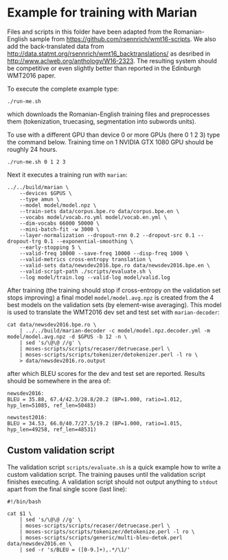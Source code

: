 # Example for training with Marian

Files and scripts in this folder have been adapted from the Romanian-English
sample from https://github.com/rsennrich/wmt16-scripts. We also add the
back-translated data from
http://data.statmt.org/rsennrich/wmt16_backtranslations/ as desribed in
http://www.aclweb.org/anthology/W16-2323. The resulting system should be
competitive or even slightly better than reported in the Edinburgh WMT2016
paper.

To execute the complete example type:

```
./run-me.sh
```

which downloads the Romanian-English training files and preprocesses them (tokenization,
truecasing, segmentation into subwords units).

To use with a different GPU than device 0 or more GPUs (here 0 1 2 3) type the command below.
Training time on 1 NVIDIA GTX 1080 GPU should be roughly 24 hours.

```
./run-me.sh 0 1 2 3
```

Next it executes a training run with `marian`:

```
../../build/marian \
    --devices $GPUS \
    --type amun \
    --model model/model.npz \
    --train-sets data/corpus.bpe.ro data/corpus.bpe.en \
    --vocabs model/vocab.ro.yml model/vocab.en.yml \
    --dim-vocabs 66000 50000 \
    --mini-batch-fit -w 3000 \
    --layer-normalization --dropout-rnn 0.2 --dropout-src 0.1 --dropout-trg 0.1 --exponential-smoothing \
    --early-stopping 5 \
    --valid-freq 10000 --save-freq 10000 --disp-freq 1000 \
    --valid-metrics cross-entropy translation \
    --valid-sets data/newsdev2016.bpe.ro data/newsdev2016.bpe.en \
    --valid-script-path ./scripts/evaluate.sh \
    --log model/train.log --valid-log model/valid.log
```

After training (the training should stop if cross-entropy on the validation set
stops improving) a final model `model/model.avg.npz` is created from the 4 best
models on the validation sets (by element-wise averaging). This model is used
to translate the WMT2016 dev set and test set with `marian-decoder`:

```
cat data/newsdev2016.bpe.ro \
    | ../../build/marian-decoder -c model/model.npz.decoder.yml -m model/model.avg.npz -d $GPUS -b 12 -n \
    | sed 's/\@\@ //g' \
    | moses-scripts/scripts/recaser/detruecase.perl \
    | moses-scripts/scripts/tokenizer/detokenizer.perl -l ro \
    > data/newsdev2016.ro.output
```
after which BLEU scores for the dev and test set are reported. Results should
be somewhere in the area of:

```
newsdev2016:
BLEU = 35.88, 67.4/42.3/28.8/20.2 (BP=1.000, ratio=1.012, hyp_len=51085, ref_len=50483)

newstest2016:
BLEU = 34.53, 66.0/40.7/27.5/19.2 (BP=1.000, ratio=1.015, hyp_len=49258, ref_len=48531)
```

## Custom validation script

The validation script `scripts/evaluate.sh` is a quick example how to write a
custom validation script. The training pauses until the validation script
finishes executing. A validation script should not output anything to `stdout`
apart from the final single score (last line):

```
#!/bin/bash

cat $1 \
    | sed 's/\@\@ //g' \
    | moses-scripts/scripts/recaser/detruecase.perl \
    | moses-scripts/scripts/tokenizer/detokenize.perl -l ro \
    | moses-scripts/scripts/generic/multi-bleu-detok.perl data/newsdev2016.en \
    | sed -r 's/BLEU = ([0-9.]+),.*/\1/'
```
